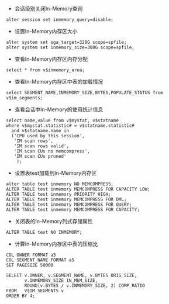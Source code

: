 
- 会话级别关闭In-Memory查询

```
alter session set inmemory_query=disable;
```

- 设置In-Memory内存区大小

```
alter system set sga_target=320G scope=spfile;
alter system set inmemory_size=300G scope=spfile;
```

- 查看In-Memory内存区内存分配

```
select * from v$inmemory_area;
```

- 查看In-Memory内存区中表的加载情况

```
select SEGMENT_NAME,INMEMORY_SIZE,BYTES,POPULATE_STATUS from v$im_segments;
```

- 查看会话中In-Memory的使用统计信息

```
select name,value from v$mystat, v$statname
where v$mystat.statistic# = v$statname.statistic#
  and v$statname.name in
  ('CPU used by this session',
   'IM scan rows',
   'IM scan rows valid',
   'IM scan CUs no memcompress',
   'IM scan CUs pruned'
    );
```

- 设置表test加载到In-Memory内存区

```
alter table test inmemory NO MEMCOMPRESS;
ALTER TABLE test inmemory MEMCOMPRESS FOR CAPACITY LOW;
ALTER TABLE test inmemory PRIORITY HIGH;
ALTER TABLE test inmemory MEMCOMPRESS FOR DML;
ALTER TABLE test inmemory MEMCOMPRESS FOR QUERY;
ALTER TABLE test inmemory MEMCOMPRESS FOR CAPACITY;
```

- 关闭表的In-Memory列式存储属性

```
ALTER TABLE test NO INMEMORY;
```

- 计算In-Memory内存区中表的压缩比

```
COL OWNER FORMAT a5
COL SEGMENT_NAME FORMAT a5
SET PAGESIZE 50000

SELECT v.OWNER, v.SEGMENT_NAME, v.BYTES ORIG_SIZE,
       v.INMEMORY_SIZE IN_MEM_SIZE,
       ROUND(v.BYTES / v.INMEMORY_SIZE, 2) COMP_RATIO
FROM   V$IM_SEGMENTS v
ORDER BY 4;
```
